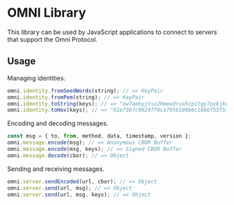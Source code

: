 # OMNI Library

This library can be used by JavaScript applications to connect to servers that support the
Omni Protocol.

## Usage

Managing identities.

```ts
omni.identity.fromSeedWords(string); // => KeyPair
omni.identity.fromPem(string); // => KeyPair
omni.identity.toString(keys); // => "ow7aekyjtsx2hmeadrua5cpitgy7pykjkok3gyth3ggsio4zwa"
omni.identity.toHex(keys); // => "01e736fc9624ff8ca7956189b6c1b66f55f533ed362ca48c884cd20065";
```

Encoding and decoding messages.

```ts
const msg = { to, from, method, data, timestamp, version };
omni.message.encode(msg); // => Anonymous CBOR Buffer
omni.message.encode(msg, keys); // => Signed CBOR Buffer
omni.message.decode(cbor); // => Object
```

Sending and receiving messages.

```ts
omni.server.sendEncoded(url, cbor); // => Object
omni.server.send(url, msg); // => Object
omni.server.send(url, msg, keys); // => Object
```
